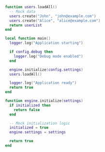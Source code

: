 ```lua ctx.nvim/spec/data/src/modules/users.lua:23-28
function users.loadAll()
  -- Mock data
  users.create("John", "john@example.com")
  users.create("Alice", "alice@example.com")
  return userList
end
```

```lua ctx.nvim/spec/data/src/main.lua:9-21
local function main()
  logger.log("Application starting")

  if config.debug then
    logger.log("Debug mode enabled")
  end

  engine.initialize(config.settings)
  users.loadAll()

  logger.log("Application ready")
  return true
end
```

```lua ctx.nvim/spec/data/src/lib/core/engine.lua:7-17
function engine.initialize(settings)
  if initialized then
    return false
  end

  -- Mock initialization logic
  initialized = true
  engine.settings = settings

  return true
end
```

